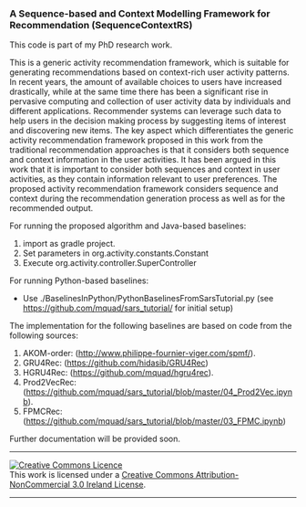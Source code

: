### A Sequence-based and Context Modelling Framework for Recommendation (SequenceContextRS)

This code is part of my PhD research work. 

This is a generic activity recommendation framework, which is suitable for generating recommendations based on context-rich user activity patterns. In recent years, the amount of available choices to users have increased drastically, while at the same time there has been a significant rise in pervasive computing and collection of user activity data by individuals and different applications. Recommender systems can leverage such data to help users in the decision making process by suggesting items of interest and discovering new items. The key aspect which differentiates the generic activity recommendation framework proposed in this work from the traditional recommendation approaches is that it considers both sequence and context information in the user activities. It has been argued in this work that it is important to consider both sequences and context in user activities, as they contain information relevant to user preferences. The proposed activity recommendation framework considers sequence and context during the recommendation generation process as well as for the recommended output. 

For running the proposed algorithm and Java-based baselines:
1. import as gradle project.
2. Set parameters in org.activity.constants.Constant 
3. Execute org.activity.controller.SuperController 

For running Python-based baselines:
- Use ./BaselinesInPython/PythonBaselinesFromSarsTutorial.py
   (see https://github.com/mquad/sars_tutorial/ for initial setup)
    
The implementation for the following baselines are based on code from the following sources:  
1. AKOM-order: (http://www.philippe-fournier-viger.com/spmf/). 
2. GRU4Rec: (https://github.com/hidasib/GRU4Rec)
3. HGRU4Rec: (https://github.com/mquad/hgru4rec). 
4. Prod2VecRec: (https://github.com/mquad/sars_tutorial/blob/master/04_Prod2Vec.ipynb). 
5. FPMCRec: (https://github.com/mquad/sars_tutorial/blob/master/03_FPMC.ipynb)


Further documentation will be provided soon.


--------------------------------------

<p>
<a rel="license" href="http://creativecommons.org/licenses/by-nc/3.0/ie/"><img alt="Creative Commons Licence" style="border-width:0" src="https://i.creativecommons.org/l/by-nc/3.0/ie/88x31.png" /></a><br />This work is licensed under a <a rel="license" href="http://creativecommons.org/licenses/by-nc/3.0/ie/">Creative Commons Attribution-NonCommercial 3.0 Ireland License</a>.
</p>

--------------------------------------

